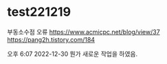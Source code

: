 # test221219

부동소수점 오류 
https://www.acmicpc.net/blog/view/37    
https://pang2h.tistory.com/184

오후 6:07 2022-12-30
뭔가 새로운 작업을 하였음.